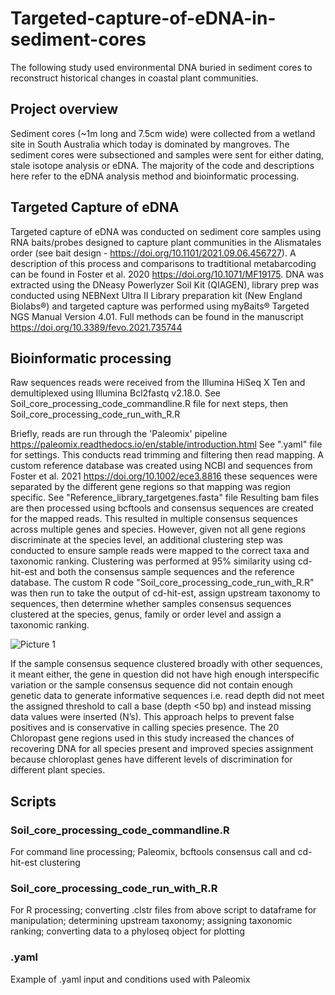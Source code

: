 # Targeted-capture-of-eDNA-in-sediment-cores
The following study used environmental DNA buried in sediment cores to reconstruct historical changes in coastal plant communities. 

## Project overview
Sediment cores (~1m long and 7.5cm wide) were collected from a wetland site in South Australia which today is dominated by mangroves. The sediment cores were subsectioned and samples were sent for either dating, stale isotope analysis or eDNA. The majority of the code and descriptions here refer to the eDNA analysis method and bioinformatic processing. 

## Targeted Capture of eDNA
Targeted capture of eDNA was conducted on sediment core samples using RNA baits/probes designed to capture plant communities in the Alismatales order (see bait design - https://doi.org/10.1101/2021.09.06.456727). A description of this process and comparisons to tradtitional metabarcoding can be found in Foster et al. 2020 https://doi.org/10.1071/MF19175. 
DNA was extracted using the DNeasy Powerlyzer Soil Kit (QIAGEN), library prep was conducted using NEBNext Ultra II Library preparation kit (New England Biolabs®) and targeted capture was performed using myBaits® Targeted NGS Manual Version 4.01. Full methods can be found in the manuscript https://doi.org/10.3389/fevo.2021.735744

## Bioinformatic processing
Raw sequences reads were received from the Illumina HiSeq X Ten and demultiplexed using Illumina Bcl2fastq v2.18.0. See Soil_core_processing_code_commandline.R file for next steps, then Soil_core_processing_code_run_with_R.R

Briefly, reads are run through the 'Paleomix' pipeline https://paleomix.readthedocs.io/en/stable/introduction.html See ".yaml" file for settings. This conducts read trimming and filtering then read mapping.
A custom reference database was created using NCBI and sequences from Foster et al. 2021  https://doi.org/10.1002/ece3.8816 these sequences were separated by the different gene regions so that mapping was region specific. See "Reference_library_targetgenes.fasta" file
Resulting bam files are then processed using bcftools and consensus sequences are created for the mapped reads.
This resulted in multiple consensus sequences across multiple genes and species. However, given not all gene regions discriminate at the species level, an additional clustering step was conducted to ensure sample reads were mapped to the correct taxa and taxonomic ranking.
Clustering was performed at 95% similarity using cd-hit-est and both the consensus sample sequences and the reference database. The custom R code "Soil_core_processing_code_run_with_R.R" was then run to take the output of cd-hit-est, assign upstream taxonomy to sequences, then determine whether samples consensus sequences clustered at the species, genus, family or order level and assign a taxonomic ranking.

![Picture 1](https://user-images.githubusercontent.com/122473452/215876420-1a55ba45-203a-4b8d-9679-cf81c5615389.png)

If the sample consensus sequence clustered broadly with other sequences, it meant either, the gene in question did not have high enough interspecific variation or the sample consensus sequence did not contain enough genetic data to generate informative sequences i.e. read depth did not meet the assigned threshold to call a base (depth <50 bp) and instead missing data values were inserted (N’s).
This approach helps to prevent false positives and is conservative in calling species presence.
The 20 Chloropast gene regions used in this study increased the chances of recovering DNA for all species present and improved species assignment because chloroplast genes have different levels of discrimination for different plant species. 

## Scripts

### Soil_core_processing_code_commandline.R 
For command line processing; Paleomix, bcftools consensus call and cd-hit-est clustering

### Soil_core_processing_code_run_with_R.R
For R processing; converting .clstr files from above script to dataframe for manipulation; determining upstream taxonomy; assigning taxonomic ranking; converting data to a phyloseq object for plotting

### .yaml
Example of .yaml input and conditions used with Paleomix




